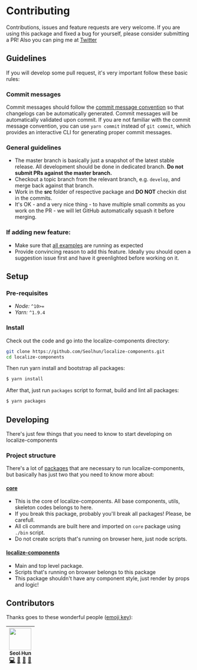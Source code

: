 # Contributing

Contributions, issues and feature requests are very welcome. If you are using this package and fixed a bug for yourself, please consider submitting a PR! Also you can ping me at [Twitter](https://twitter.com/seol_hooney)

## Guidelines

If you will develop some pull request, it's very important follow these basic rules:

### Commit messages

Commit messages should follow the [commit message convention](https://conventionalcommits.org/) so that changelogs can be automatically generated. Commit messages will be automatically validated upon commit. If you are not familiar with the commit message convention, you can use `yarn commit` instead of `git commit`, which provides an interactive CLI for generating proper commit messages.

### General guidelines

- The master branch is basically just a snapshot of the latest stable release. All development should be done in dedicated branch. **Do not submit PRs against the master branch.**
- Checkout a topic branch from the relevant branch, e.g. `develop`, and merge back against that branch.
- Work in the **src** folder of respective package and **DO NOT** checkin dist in the commits.
- It's OK - and a very nice thing - to have multiple small commits as you work on the PR - we will let GitHub automatically squash it before merging.

### If adding new feature:

- Make sure that [all examples](https://github.com/Seolhun/localize-components/tree/master/packages/examples) are running as expected
- Provide convincing reason to add this feature. Ideally you should open a suggestion issue first and have it greenlighted before working on it.

## Setup

### Pre-requisites

- *Node:* `^10>=`
- *Yarn:* `^1.9.4`

### Install

Check out the code and go into the localize-components directory:

```bash
git clone https://github.com/Seolhun/localize-components.git
cd localize-components
```

Then run yarn install and bootstrap all packages:

```bash
$ yarn install 
```

After that, just run `packages` script to format, build and lint all packages:

```bash
$ yarn packages
```

## Developing

There's just few things that you need to know to start developing on localize-components

### Project structure

There's a lot of [packages](https://github.com/Seolhun/localize-components/tree/master/packages) that are necessary to run localize-components, but basically has just two that you need to know more about:

#### **[core](https://github.com/Seolhun/localize-components/tree/master/packages/core)**
- This is the core of localize-components. All base components, utils, skeleton codes belongs to here.
- If you break this package, probably you'll break all packages! Please, be carefull.
- All cli commands are built here and imported on `core` package using `./bin` script.
- Do not create scripts that's running on browser here, just node scripts.

#### **[localize-components](https://github.com/Seolhun/localize-components/tree/master/packages/localize-components)**
- Main and top level package.
- Scripts that's running on browser belongs to this package
- This package shouldn't have any component style, just render by props and logic!

## Contributors

Thanks goes to these wonderful people ([emoji key](https://github.com/kentcdodds/all-contributors#emoji-key)):

<!-- ALL-CONTRIBUTORS-LIST:START - Do not remove or modify this section -->
<!-- prettier-ignore -->
| [<img src="https://avatars.githubusercontent.com/Seolhun" width="60px;"/><br /><sub><b>Seol Hun</b></sub>](https://github.com/Seolhun)<br />[💻](https://github.com/Seolhun/localize-components/commits?author=Seolhun "Code") [📖](https://github.com/Seolhun/localize-components/commits?author=Seolhun "Documentation") [🐛](https://github.com/Seolhun/localize-components/issues?q=author%3ASeolhun "Bug reports") [👀](#review-Seolhun "Reviewed Pull Requests") |
| :---: |
<!-- ALL-CONTRIBUTORS-LIST:END -->
